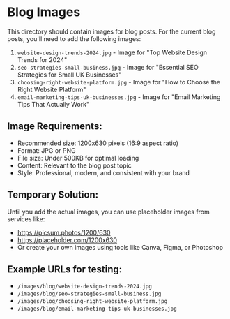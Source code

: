 # Blog Images

This directory should contain images for blog posts. For the current blog posts, you'll need to add the following images:

1. `website-design-trends-2024.jpg` - Image for "Top Website Design Trends for 2024"
2. `seo-strategies-small-business.jpg` - Image for "Essential SEO Strategies for Small UK Businesses"
3. `choosing-right-website-platform.jpg` - Image for "How to Choose the Right Website Platform"
4. `email-marketing-tips-uk-businesses.jpg` - Image for "Email Marketing Tips That Actually Work"

## Image Requirements:

- Recommended size: 1200x630 pixels (16:9 aspect ratio)
- Format: JPG or PNG
- File size: Under 500KB for optimal loading
- Content: Relevant to the blog post topic
- Style: Professional, modern, and consistent with your brand

## Temporary Solution:

Until you add the actual images, you can use placeholder images from services like:

- https://picsum.photos/1200/630
- https://placeholder.com/1200x630
- Or create your own images using tools like Canva, Figma, or Photoshop

## Example URLs for testing:

- `/images/blog/website-design-trends-2024.jpg`
- `/images/blog/seo-strategies-small-business.jpg`
- `/images/blog/choosing-right-website-platform.jpg`
- `/images/blog/email-marketing-tips-uk-businesses.jpg`
